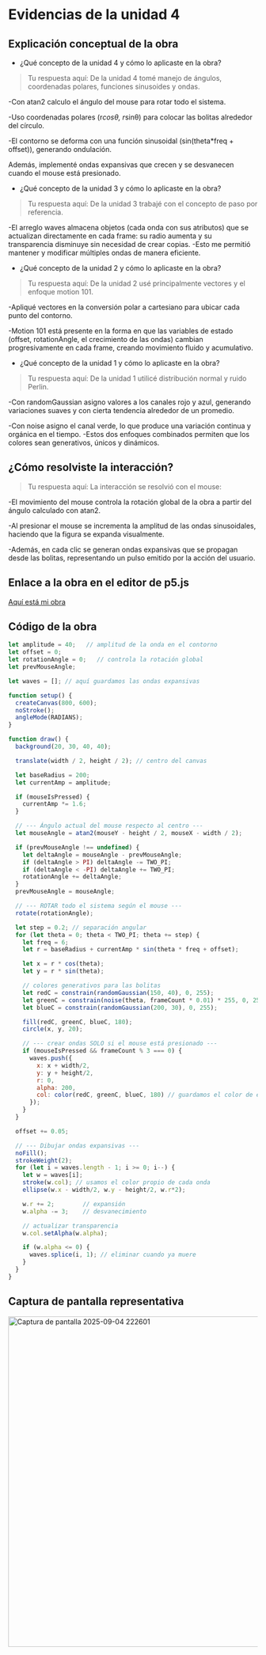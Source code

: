 # Evidencias de la unidad 4

## Explicación conceptual de la obra

* ¿Qué concepto de la unidad 4 y cómo lo aplicaste en la obra?
> Tu respuesta aquí:
>De la unidad 4 tomé manejo de ángulos, coordenadas polares, funciones sinusoides y ondas.

-Con atan2 calculo el ángulo del mouse para rotar todo el sistema.

-Uso coordenadas polares (r*cosθ, r*sinθ) para colocar las bolitas alrededor del círculo.

-El contorno se deforma con una función sinusoidal (sin(theta*freq + offset)), generando ondulación.


Además, implementé ondas expansivas que crecen y se desvanecen cuando el mouse está presionado.

* ¿Qué concepto de la unidad 3 y cómo lo aplicaste en la obra?
> Tu respuesta aquí:
>De la unidad 3 trabajé con el concepto de paso por referencia.

-El arreglo waves almacena objetos (cada onda con sus atributos) que se actualizan directamente en cada frame: su radio aumenta y su transparencia disminuye sin necesidad de crear copias.
-Esto me permitió mantener y modificar múltiples ondas de manera eficiente.

* ¿Qué concepto de la unidad 2 y cómo lo aplicaste en la obra?
> Tu respuesta aquí:
>De la unidad 2 usé principalmente vectores y el enfoque motion 101.

-Apliqué vectores en la conversión polar a cartesiano para ubicar cada punto del contorno.

-Motion 101 está presente en la forma en que las variables de estado (offset, rotationAngle, el crecimiento de las ondas) cambian progresivamente en cada frame, creando movimiento fluido y acumulativo.

* ¿Qué concepto de la unidad 1 y cómo lo aplicaste en la obra?
> Tu respuesta aquí:
>De la unidad 1 utilicé distribución normal y ruido Perlin.

-Con randomGaussian asigno valores a los canales rojo y azul, generando variaciones suaves y con cierta tendencia alrededor de un promedio.

-Con noise asigno el canal verde, lo que produce una variación continua y orgánica en el tiempo.
-Estos dos enfoques combinados permiten que los colores sean generativos, únicos y dinámicos.

## ¿Cómo resolviste la interacción?
> Tu respuesta aquí:
>La interacción se resolvió con el mouse:

-El movimiento del mouse controla la rotación global de la obra a partir del ángulo calculado con atan2.

-Al presionar el mouse se incrementa la amplitud de las ondas sinusoidales, haciendo que la figura se expanda visualmente.

-Además, en cada clic se generan ondas expansivas que se propagan desde las bolitas, representando un pulso emitido por la acción del usuario.

## Enlace a la obra en el editor de p5.js

[Aquí está mi obra](https://editor.p5js.org/isams2004.1/full/0SSH0-OyD)

## Código de la obra 

``` js
let amplitude = 40;   // amplitud de la onda en el contorno
let offset = 0;
let rotationAngle = 0;   // controla la rotación global
let prevMouseAngle;

let waves = []; // aquí guardamos las ondas expansivas

function setup() {
  createCanvas(800, 600);
  noStroke();
  angleMode(RADIANS);
}

function draw() {
  background(20, 30, 40, 40);

  translate(width / 2, height / 2); // centro del canvas

  let baseRadius = 200;
  let currentAmp = amplitude;

  if (mouseIsPressed) {
    currentAmp *= 1.6;
  }

  // --- Ángulo actual del mouse respecto al centro ---
  let mouseAngle = atan2(mouseY - height / 2, mouseX - width / 2);

  if (prevMouseAngle !== undefined) {
    let deltaAngle = mouseAngle - prevMouseAngle;
    if (deltaAngle > PI) deltaAngle -= TWO_PI;
    if (deltaAngle < -PI) deltaAngle += TWO_PI;
    rotationAngle += deltaAngle;
  }
  prevMouseAngle = mouseAngle;

  // --- ROTAR todo el sistema según el mouse ---
  rotate(rotationAngle);

  let step = 0.2; // separación angular
  for (let theta = 0; theta < TWO_PI; theta += step) {
    let freq = 6; 
    let r = baseRadius + currentAmp * sin(theta * freq + offset);

    let x = r * cos(theta);
    let y = r * sin(theta);

    // colores generativos para las bolitas
    let redC = constrain(randomGaussian(150, 40), 0, 255);
    let greenC = constrain(noise(theta, frameCount * 0.01) * 255, 0, 255);
    let blueC = constrain(randomGaussian(200, 30), 0, 255);

    fill(redC, greenC, blueC, 180);
    circle(x, y, 20);

    // --- crear ondas SOLO si el mouse está presionado ---
    if (mouseIsPressed && frameCount % 3 === 0) { 
      waves.push({
        x: x + width/2, 
        y: y + height/2, 
        r: 0, 
        alpha: 200,
        col: color(redC, greenC, blueC, 180) // guardamos el color de esa bolita
      });
    }
  }

  offset += 0.05; 

  // --- Dibujar ondas expansivas ---
  noFill();
  strokeWeight(2);
  for (let i = waves.length - 1; i >= 0; i--) {
    let w = waves[i];
    stroke(w.col); // usamos el color propio de cada onda
    ellipse(w.x - width/2, w.y - height/2, w.r*2);

    w.r += 2;        // expansión
    w.alpha -= 3;    // desvanecimiento

    // actualizar transparencia
    w.col.setAlpha(w.alpha);

    if (w.alpha <= 0) {
      waves.splice(i, 1); // eliminar cuando ya muere
    }
  }
}


```

## Captura de pantalla representativa


<img width="867" height="668" alt="Captura de pantalla 2025-09-04 222601" src="https://github.com/user-attachments/assets/51297104-3d0c-4247-91d6-d7ee7ab7a5e6" />





